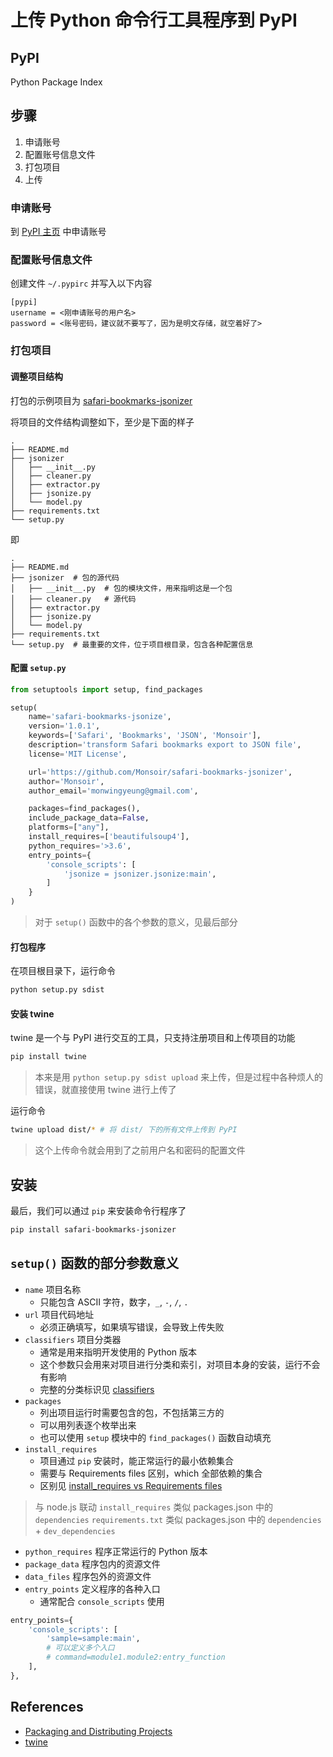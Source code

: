 # 上传 Python 命令行工具程序到 PyPI

## PyPI

Python Package Index

## 步骤

1. 申请账号
2. 配置账号信息文件
3. 打包项目
4. 上传

### 申请账号

到 [PyPI 主页](https://pypi.python.org/pypi) 中申请账号

### 配置账号信息文件

创建文件 `~/.pypirc` 并写入以下内容

```
[pypi]
username = <刚申请账号的用户名>
password = <账号密码，建议就不要写了，因为是明文存储，就空着好了>
```

### 打包项目

#### 调整项目结构

打包的示例项目为 [safari-bookmarks-jsonizer](https://github.com/Monsoir/safari-bookmarks-jsonizer)

将项目的文件结构调整如下，至少是下面的样子

```
.
├── README.md
├── jsonizer
│   ├── __init__.py
│   ├── cleaner.py
│   ├── extractor.py
│   ├── jsonize.py
│   └── model.py
├── requirements.txt
└── setup.py
```

即

```
.
├── README.md
├── jsonizer  # 包的源代码
│   ├── __init__.py  # 包的模块文件，用来指明这是一个包
│   ├── cleaner.py   # 源代码
│   ├── extractor.py
│   ├── jsonize.py
│   └── model.py
├── requirements.txt
└── setup.py  # 最重要的文件，位于项目根目录，包含各种配置信息
```

#### 配置 `setup.py`

```py
from setuptools import setup, find_packages

setup(
    name='safari-bookmarks-jsonize',
    version='1.0.1',
    keywords=['Safari', 'Bookmarks', 'JSON', 'Monsoir'],
    description='transform Safari bookmarks export to JSON file',
    license='MIT License',

    url='https://github.com/Monsoir/safari-bookmarks-jsonizer',
    author='Monsoir',
    author_email='monwingyeung@gmail.com',

    packages=find_packages(),
    include_package_data=False,
    platforms=["any"],
    install_requires=['beautifulsoup4'],
    python_requires='>3.6',
    entry_points={
        'console_scripts': [
            'jsonize = jsonizer.jsonize:main',
        ]
    }
)
```

> 对于 `setup()` 函数中的各个参数的意义，见最后部分

#### 打包程序

在项目根目录下，运行命令

```sh
python setup.py sdist
```

#### 安装 twine

twine 是一个与 PyPI 进行交互的工具，只支持注册项目和上传项目的功能

```sh
pip install twine
```

> 本来是用 `python setup.py sdist upload` 来上传，但是过程中各种烦人的错误，就直接使用 twine 进行上传了

运行命令

```sh
twine upload dist/* # 将 dist/ 下的所有文件上传到 PyPI
```

> 这个上传命令就会用到了之前用户名和密码的配置文件

## 安装

最后，我们可以通过 `pip` 来安装命令行程序了

```sh
pip install safari-bookmarks-jsonizer
```

## `setup()` 函数的部分参数意义

- `name` 项目名称
    - 只能包含 ASCII 字符，数字，`_`, `-`, `/`, `.`
- `url` 项目代码地址
    - 必须正确填写，如果填写错误，会导致上传失败
- `classifiers` 项目分类器
    - 通常是用来指明开发使用的 Python 版本
    - 这个参数只会用来对项目进行分类和索引，对项目本身的安装，运行不会有影响
    - 完整的分类标识见 [classifiers](https://pypi.python.org/pypi?%3Aaction=list_classifiers)
- `packages`
    - 列出项目运行时需要包含的包，不包括第三方的
    - 可以用列表逐个枚举出来
    - 也可以使用 `setup` 模块中的 `find_packages()` 函数自动填充
- `install_requires`
    - 项目通过 `pip` 安装时，能正常运行的最小依赖集合
    - 需要与 Requirements files 区别，which 全部依赖的集合
    - 区别见 [install_requires vs Requirements files](https://packaging.python.org/discussions/install-requires-vs-requirements/#install-requires-vs-requirements-files)

> 与 node.js 联动
> `install_requires` 类似 packages.json 中的 `dependencies`
> `requirements.txt` 类似 packages.json 中的 `dependencies` + `dev_dependencies`

- `python_requires` 程序正常运行的 Python 版本
- `package_data` 程序包内的资源文件
- `data_files` 程序包外的资源文件
- `entry_points` 定义程序的各种入口
    - 通常配合 `console_scripts` 使用

```py
entry_points={
    'console_scripts': [
        'sample=sample:main',
        # 可以定义多个入口
        # command=module1.module2:entry_function
    ],
},
```

## References

- [Packaging and Distributing Projects](https://packaging.python.org/tutorials/distributing-packages/#configuring-your-project)
- [twine](https://pypi.python.org/pypi/twine)


